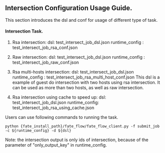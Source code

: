 ## Intersection Configuration Usage Guide.

This section introduces the dsl and conf for usage of different type of task.

#### Intersection Task.

1. Rsa intersection:
    dsl: test_intersect_job_dsl.json
    runtime_config : test_intersect_job_rsa_conf.json

2. Raw intersection:
    dsl: test_intersect_job_dsl.json
    runtime_config : test_intersect_job_raw_conf.json
    
3. Rsa multi-hosts intersection:
    dsl: test_intersect_job_dsl.json
    runtime_config : test_intersect_job_rsa_multi_host_conf.json
    This dsl is a example of guest do intersection with two hosts using rsa intersection. It can be used as more than two hosts, as well as raw intersection.
    
4. Rsa intersection using cache to speed up:
    dsl: test_intersect_job_dsl.json
    runtime_config: test_intersect_job_rsa_using_cache.json
    
Users can use following commands to running the task.

    python {fate_install_path}/fate_flow/fate_flow_client.py -f submit_job -c ${runtime_config} -d ${dsl}

Note: the intersection output is only ids of intersection, because of the parameter of "only_output_key" in runtime_config.  
